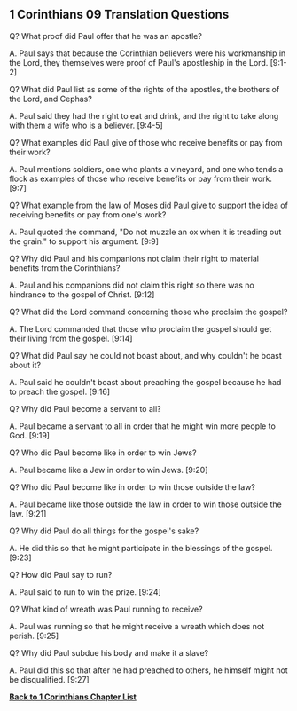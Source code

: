 ## 1 Corinthians 09 Translation Questions ##

Q? What proof did Paul offer that he was an apostle?

A. Paul says that because the Corinthian believers were his workmanship in the Lord, they themselves were proof of Paul's apostleship in the Lord. [9:1-2]

Q? What did Paul list as some of the rights of the apostles, the brothers of the Lord, and Cephas?

A. Paul said they had the right to eat and drink, and the right to take along with them a wife who is a believer. [9:4-5]

Q? What examples did Paul give of those who receive benefits or pay from their work?

A. Paul mentions soldiers, one who plants a vineyard, and one who tends a flock as examples of those who receive benefits or pay from their work. [9:7]

Q? What example from the law of Moses did Paul give to support the idea of receiving benefits or pay from one's work?

A. Paul quoted the command, "Do not muzzle an ox when it is treading out the grain." to support his argument. [9:9]

Q? Why did Paul and his companions not claim their right to material benefits from the Corinthians?

A. Paul and his companions did not claim this right so there was no hindrance to the gospel of Christ. [9:12]

Q? What did the Lord command concerning those who proclaim the gospel?

A. The Lord commanded that those who proclaim the gospel should get their living from the gospel. [9:14]

Q? What did Paul say he could not boast about, and why couldn't he boast about it?

A. Paul said he couldn't boast about preaching the gospel because he had to preach the gospel. [9:16]

Q? Why did Paul become a servant to all?

A. Paul became a servant to all in order that he might win more people to God. [9:19]

Q? Who did Paul become like in order to win Jews?

A. Paul became like a Jew in order to win Jews. [9:20]

Q? Who did Paul become like in order to win those outside the law?

A. Paul became like those outside the law in order to win those outside the law. [9:21]

Q? Why did Paul do all things for the gospel's sake?

A. He did this so that he might participate in the blessings of the gospel. [9:23]

Q? How did Paul say to run?

A. Paul said to run to win the prize. [9:24]

Q? What kind of wreath was Paul running to receive?

A. Paul was running so that he might receive a wreath which does not perish. [9:25]

Q? Why did Paul subdue his body and make it a slave?

A. Paul did this so that after he had preached to others, he himself might not be disqualified. [9:27]

__[Back to 1 Corinthians Chapter List](./)__


